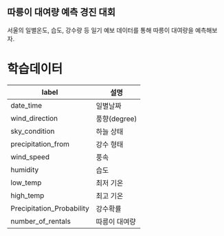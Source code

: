 ## 따릉이 대여량 예측 경진 대회
서울의 일별온도, 습도, 강수량 등 일기 예보 데이터를 통해 따릉이 대여량을 예측해보자.


# 학습데이터
label|설명
---|---|
date_time | 일별날짜
wind_direction | 풍향(degree)
sky_condition | 하늘 상태
precipitation_from | 강수 형태
wind_speed | 풍속
humidity | 습도
low_temp | 최저 기온
high_temp | 최고 기온
Precipitation_Probability | 강수확률
number_of_rentals |  따릉이 대여량
